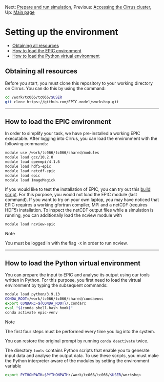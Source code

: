 Next: [Prepare and run simulation](03-moist_bubble.md), Previous: [Accessing the Cirrus cluster](01-cluster_access.md), Up: [Main page](../README.md)

# Setting up the environment
- [Obtaining all resources](#obtaining-all-resources)
- [How to load the EPIC environment](#how-to-load-the-epic-environment)
- [How to load the Python virtual environment](#how-to-load-the-python-virtual-environment)


## Obtaining all resources
Before you start, you must clone this repository to your working directory on Cirrus.
You can do this by using the command:

```bash
cd /work/tc066/tc066/$USER
git clone https://github.com/EPIC-model/workshop.git
```


***

## How to load the EPIC environment
In order to simplify your task, we have pre-installed a working EPIC executable.
After logging into Cirrus, you can load the environment with the following commands:

```bash
module use /work/tc066/tc066/shared/modules
module load gcc/10.2.0
module load openmpi/4.1.6
module load hdf5-epic
module load netcdf-epic
module load epic
module load ImageMagick
```

If you would like to test the installation of EPIC, you can try out this [build script](../build-epic.sh).
For this purpose, you would not load the EPIC module (last command).
If you want to try on your own laptop, you may have noticed that EPIC requires a working gfortran compiler, MPI and a netCDF (requires HDF5) installation.
To inspect the netCDF output files while a simulation is running, you can additionally load the ncview module with

```bash
module load ncview-epic
```
> [!NOTE]
> You must be logged in with the flag `-X` in order to run ncview.

***

## How to load the Python virtual environment
You can prepare the input to EPIC and analyse its output using our tools written in Python.
For this purpose, you first need to load the virtual environment by typing the subsequent commands:
```bash
module load python/3.9.13
CONDA_ROOT=/work/tc066/tc066/shared/condaenvs
export CONDARC=${CONDA_ROOT}/.condarc
eval "$(conda shell.bash hook)"
conda activate epic-venv
```
> [!NOTE]
> The first four steps must be performed every time you log into the system.
>
> You can restore the original prompt by running ```conda deactivate``` twice.

The directory ```tools``` contains Python scripts that enable you to generate input data
and analyse the output data. To use these scripts, you  must make the Python interpreter
aware of the modules by setting the environment variable
```bash
export PYTHONPATH=$PYTHONPATH:/work/tc066/tc066/$USER/workshop
```
